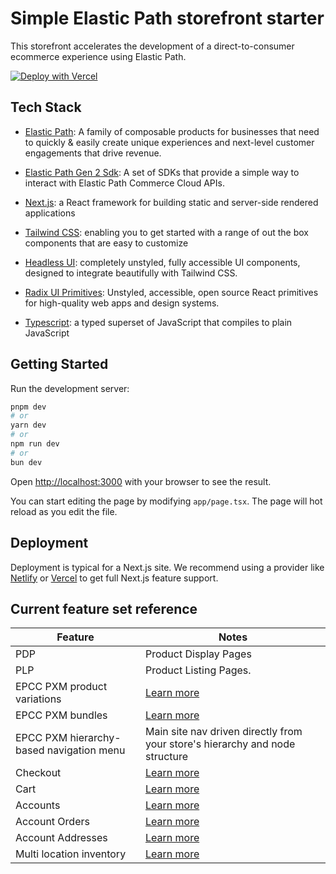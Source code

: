 # Simple Elastic Path storefront starter

This storefront accelerates the development of a direct-to-consumer ecommerce experience using Elastic Path.

[![Deploy with Vercel](https://vercel.com/button)](https://vercel.com/new/clone?repository-url=https%3A%2F%2Fgithub.com%2Felasticpath%2Fcomposable-frontend%2Ftree%2Fmain%2Fexamples%2Fsimple&env=NEXT_PUBLIC_EPCC_CLIENT_ID,NEXT_PUBLIC_EPCC_ENDPOINT_URL,NEXT_PUBLIC_SITE_NAME,NEXT_PUBLIC_PASSWORD_PROFILE_ID&envDescription=Api%20keys%20can%20be%20found%20in%20your%20keys%20section%20of%20commerce%20manager&envLink=https%3A%2F%2Felasticpath.dev%2Fdocs%2Fdeveloper-tools%2Fcomposable-starter%2Fdeploy%2Fstorefront-deploy&project-name=elastic-path-storefront&repository-name=elastic-path-storefront)

## Tech Stack

- [Elastic Path](https://www.elasticpath.com/products): A family of composable products for businesses that need to quickly & easily create unique experiences and next-level customer engagements that drive revenue.

- [Elastic Path Gen 2 Sdk](https://www.npmjs.com/package/@epcc-sdk/sdks-shopper): A set of SDKs that provide a simple way to interact with Elastic Path Commerce Cloud APIs.

- [Next.js](https://nextjs.org/): a React framework for building static and server-side rendered applications

- [Tailwind CSS](https://tailwindcss.com/): enabling you to get started with a range of out the box components that are
  easy to customize

- [Headless UI](https://headlessui.com/): completely unstyled, fully accessible UI components, designed to integrate
  beautifully with Tailwind CSS.

- [Radix UI Primitives](https://www.radix-ui.com/primitives): Unstyled, accessible, open source React primitives for high-quality web apps and design systems.

- [Typescript](https://www.typescriptlang.org/): a typed superset of JavaScript that compiles to plain JavaScript

## Getting Started

Run the development server:

```bash
pnpm dev
# or
yarn dev
# or
npm run dev
# or
bun dev
```

Open [http://localhost:3000](http://localhost:3000) with your browser to see the result.

You can start editing the page by modifying `app/page.tsx`. The page will hot reload as you edit the file.

## Deployment

Deployment is typical for a Next.js site. We recommend using a provider
like [Netlify](https://www.netlify.com/blog/2020/11/30/how-to-deploy-next.js-sites-to-netlify/)
or [Vercel](https://vercel.com/docs/frameworks/nextjs) to get full Next.js feature support.

## Current feature set reference

| **Feature**                             | **Notes**                                                                                     |
|-----------------------------------------|-----------------------------------------------------------------------------------------------|
| PDP                                     | Product Display Pages                                                                         |
| PLP                                     | Product Listing Pages.                                                                        |
| EPCC PXM product variations             | [Learn more](https://elasticpath.dev/docs/pxm/products/pxm-product-variations/pxm-variations) |
| EPCC PXM bundles                        | [Learn more](https://elasticpath.dev/docs/pxm/products/pxm-bundles/pxm-bundles)               |
| EPCC PXM hierarchy-based navigation menu | Main site nav driven directly from your store's hierarchy and node structure                  |
| Checkout                                | [Learn more](https://elasticpath.dev/docs/commerce-cloud/checkout/checkout-workflow)          |
| Cart                                    | [Learn more](https://elasticpath.dev/docs/commerce-cloud/carts/carts)                         |
| Accounts                                | [Learn more](https://elasticpath.dev/docs/api/accounts/account-management-introduction)                         |
| Account Orders                          | [Learn more](https://elasticpath.dev/docs/api/carts/get-customer-orders)                         |
| Account Addresses                       | [Learn more](https://elasticpath.dev/docs/api/addresses/addresses-introduction)                         |
| Multi location inventory                | [Learn more](https://elasticpath.dev/docs/api/pxm/inventory_mli/inventories-introduction)                         |
